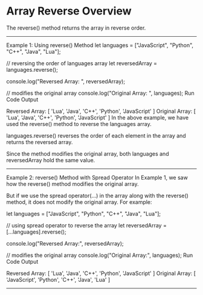 # Array Reverse Overview
The reverse() method returns the array in reverse order.

***

Example 1: Using reverse() Method
let languages = ["JavaScript", "Python", "C++", "Java", "Lua"];

// reversing the order of languages array
let reversedArray = languages.reverse();

console.log("Reversed Array: ", reversedArray);

// modifies the original array
console.log("Original Array: ", languages);
Run Code
Output

Reversed Array: [ 'Lua', 'Java', 'C++', 'Python', 'JavaScript' ]
Original Array: [ 'Lua', 'Java', 'C++', 'Python', 'JavaScript' ]
In the above example, we have used the reverse() method to reverse the languages array.

languages.reverse() reverses the order of each element in the array and returns the reversed array.

Since the method modifies the original array, both languages and reversedArray hold the same value.

***

Example 2: reverse() Method with Spread Operator
In Example 1, we saw how the reverse() method modifies the original array.

But if we use the spread operator(...) in the array along with the reverse() method, it does not modify the original array. For example:

let languages = ["JavaScript", "Python", "C++", "Java", "Lua"];

// using spread operator to reverse the array
let reversedArray = [...languages].reverse();

console.log("Reversed Array:", reversedArray);

// modifies the original array
console.log("Original Array:", languages);
Run Code
Output

Reversed Array: [ 'Lua', 'Java', 'C++', 'Python', 'JavaScript' ]
Original Array: [ 'JavaScript', 'Python', 'C++', 'Java', 'Lua' ]

***
